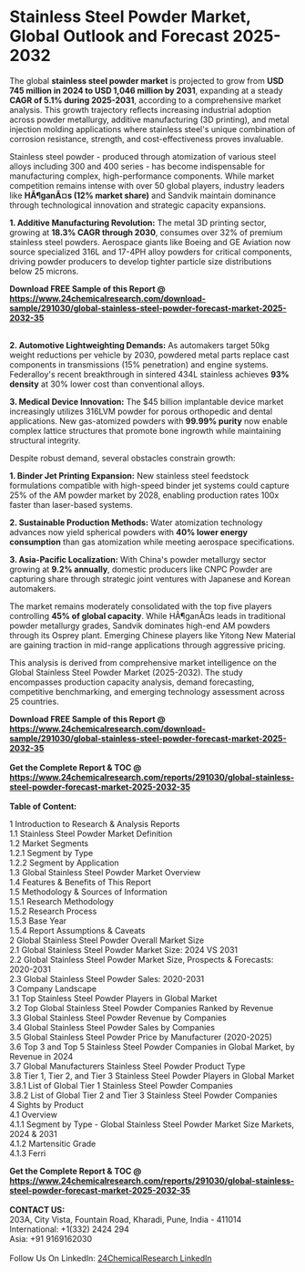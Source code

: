 <h1>Stainless Steel Powder Market, Global Outlook and Forecast 2025-2032</h1><p>The global <strong>stainless steel powder market</strong> is projected to grow from <strong>USD 745 million in 2024 to USD 1,046 million by 2031</strong>, expanding at a steady <strong>CAGR of 5.1% during 2025-2031</strong>, according to a comprehensive market analysis. This growth trajectory reflects increasing industrial adoption across powder metallurgy, additive manufacturing (3D printing), and metal injection molding applications where stainless steel's unique combination of corrosion resistance, strength, and cost-effectiveness proves invaluable.</p><p>Stainless steel powder - produced through atomization of various steel alloys including 300 and 400 series - has become indispensable for manufacturing complex, high-performance components. While market competition remains intense with over 50 global players, industry leaders like <strong>HÃ¶ganÃ¤s (12% market share)</strong> and Sandvik maintain dominance through technological innovation and strategic capacity expansions.</p><p><strong>1. Additive Manufacturing Revolution:</strong>
The metal 3D printing sector, growing at <strong>18.3% CAGR through 2030</strong>, consumes over 32% of premium stainless steel powders. Aerospace giants like Boeing and GE Aviation now source specialized 316L and 17-4PH alloy powders for critical components, driving powder producers to develop tighter particle size distributions below 25 microns.</p><div><b>Download FREE Sample of this Report @ 
            <a href="https://www.24chemicalresearch.com/download-sample/291030/global-stainless-steel-powder-forecast-market-2025-2032-35">
            https://www.24chemicalresearch.com/download-sample/291030/global-stainless-steel-powder-forecast-market-2025-2032-35</a></b></div><br><p><strong>2. Automotive Lightweighting Demands:</strong>
As automakers target 50kg weight reductions per vehicle by 2030, powdered metal parts replace cast components in transmissions (15% penetration) and engine systems. Federalloy's recent breakthrough in sintered 434L stainless achieves <strong>93% density</strong> at 30% lower cost than conventional alloys.</p><p><strong>3. Medical Device Innovation:</strong>
The $45 billion implantable device market increasingly utilizes 316LVM powder for porous orthopedic and dental applications. New gas-atomized powders with <strong>99.99% purity</strong> now enable complex lattice structures that promote bone ingrowth while maintaining structural integrity.</p><p>Despite robust demand, several obstacles constrain growth:</p><p><strong>1. Binder Jet Printing Expansion:</strong>
New stainless steel feedstock formulations compatible with high-speed binder jet systems could capture 25% of the AM powder market by 2028, enabling production rates 100x faster than laser-based systems.</p><p><strong>2. Sustainable Production Methods:</strong>
Water atomization technology advances now yield spherical powders with <strong>40% lower energy consumption</strong> than gas atomization while meeting aerospace specifications.</p><p><strong>3. Asia-Pacific Localization:</strong>
With China's powder metallurgy sector growing at <strong>9.2% annually</strong>, domestic producers like CNPC Powder are capturing share through strategic joint ventures with Japanese and Korean automakers.</p><p>The market remains moderately consolidated with the top five players controlling <strong>45% of global capacity</strong>. While HÃ¶ganÃ¤s leads in traditional powder metallurgy grades, Sandvik dominates high-end AM powders through its Osprey plant. Emerging Chinese players like Yitong New Material are gaining traction in mid-range applications through aggressive pricing.</p><p>This analysis is derived from comprehensive market intelligence on the Global Stainless Steel Powder Market (2025-2032). The study encompasses production capacity analysis, demand forecasting, competitive benchmarking, and emerging technology assessment across 25 countries.</p><div><b>Download FREE Sample of this Report @ 
            <a href="https://www.24chemicalresearch.com/download-sample/291030/global-stainless-steel-powder-forecast-market-2025-2032-35">
            https://www.24chemicalresearch.com/download-sample/291030/global-stainless-steel-powder-forecast-market-2025-2032-35</a></b></div><br><div><b>Get the Complete Report & TOC @ 
            <a href="https://www.24chemicalresearch.com/reports/291030/global-stainless-steel-powder-forecast-market-2025-2032-35">
            https://www.24chemicalresearch.com/reports/291030/global-stainless-steel-powder-forecast-market-2025-2032-35</a></b></div><br>
            <b>Table of Content:</b><p>1 Introduction to Research & Analysis Reports<br />
 1.1 Stainless Steel Powder Market Definition<br />
 1.2 Market Segments<br />
 1.2.1 Segment by Type<br />
 1.2.2 Segment by Application<br />
 1.3 Global Stainless Steel Powder Market Overview<br />
 1.4 Features & Benefits of This Report<br />
 1.5 Methodology & Sources of Information<br />
 1.5.1 Research Methodology<br />
 1.5.2 Research Process<br />
 1.5.3 Base Year<br />
 1.5.4 Report Assumptions & Caveats<br />
2 Global Stainless Steel Powder Overall Market Size<br />
 2.1 Global Stainless Steel Powder Market Size: 2024 VS 2031<br />
 2.2 Global Stainless Steel Powder Market Size, Prospects & Forecasts: 2020-2031<br />
 2.3 Global Stainless Steel Powder Sales: 2020-2031<br />
3 Company Landscape<br />
 3.1 Top Stainless Steel Powder Players in Global Market<br />
 3.2 Top Global Stainless Steel Powder Companies Ranked by Revenue<br />
 3.3 Global Stainless Steel Powder Revenue by Companies<br />
 3.4 Global Stainless Steel Powder Sales by Companies<br />
 3.5 Global Stainless Steel Powder Price by Manufacturer (2020-2025)<br />
 3.6 Top 3 and Top 5 Stainless Steel Powder Companies in Global Market, by Revenue in 2024<br />
 3.7 Global Manufacturers Stainless Steel Powder Product Type<br />
 3.8 Tier 1, Tier 2, and Tier 3 Stainless Steel Powder Players in Global Market<br />
 3.8.1 List of Global Tier 1 Stainless Steel Powder Companies<br />
 3.8.2 List of Global Tier 2 and Tier 3 Stainless Steel Powder Companies<br />
4 Sights by Product<br />
 4.1 Overview<br />
 4.1.1 Segment by Type - Global Stainless Steel Powder Market Size Markets, 2024 & 2031<br />
 4.1.2 Martensitic Grade<br />
 4.1.3 Ferri</p><div><b>Get the Complete Report & TOC @ 
            <a href="https://www.24chemicalresearch.com/reports/291030/global-stainless-steel-powder-forecast-market-2025-2032-35">
            https://www.24chemicalresearch.com/reports/291030/global-stainless-steel-powder-forecast-market-2025-2032-35</a></b></div><br><b>CONTACT US:</b><br>
            203A, City Vista, Fountain Road, Kharadi, Pune, India - 411014<br>
            International: +1(332) 2424 294<br>
            Asia: +91 9169162030 <br><br>
            Follow Us On LinkedIn: <a href="https://www.linkedin.com/company/24chemicalresearch/">24ChemicalResearch LinkedIn</a>